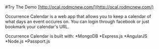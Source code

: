 #Try The Demo
[http://ocal.rodmcnew.com/](http://ocal.rodmcnew.com/)

Occurrence Calendar is a web app that allows you to keep a calendar of what days an event occures on. You can login through facebook or just bookmark your calendar's URL.

Occurrence Calendar is built with:
*MongoDB
*Express.js
*AngularJS
*Node.js
*Passport.js


